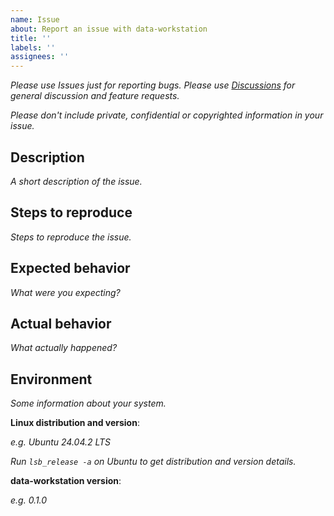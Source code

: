 ```yaml
---
name: Issue
about: Report an issue with data-workstation
title: ''
labels: ''
assignees: ''
---
```


_Please use Issues just for reporting bugs. Please use [Discussions](https://github.com/pydatk/data-workstation/discussions) for general discussion and feature requests._

_Please don't include private, confidential or copyrighted information in your issue._

## Description

_A short description of the issue._

## Steps to reproduce

_Steps to reproduce the issue._

## Expected behavior

_What were you expecting?_

## Actual behavior

_What actually happened?_

## Environment

_Some information about your system._

**Linux distribution and version**: 

_e.g. Ubuntu 24.04.2 LTS_

_Run `lsb_release -a` on Ubuntu to get distribution and version details._

**data-workstation version**:

_e.g. 0.1.0_